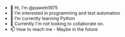 - 👋 Hi, I’m @paweln1975
- 👀 I’m interested in programming and test automation
- 🌱 I’m currently learning Python
- 💞️ Currently I'm not looking to collaborate on.
- 📫 How to reach me - Maybe in the future

<!---
paweln1975/paweln1975 is a ✨ special ✨ repository because its `README.md` (this file) appears on your GitHub profile.
You can click the Preview link to take a look at your changes.
--->
